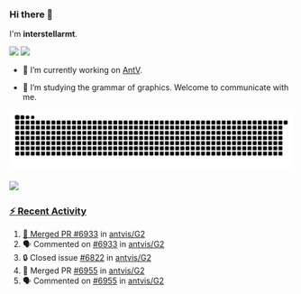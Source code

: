 ### Hi there 👋

I'm **interstellarmt**.

[![](https://img.shields.io/endpoint?url=https://awards.antv.vision/interstellarmt-g2-contributor.json)](https://github.com/antvis/g2)
[![](https://img.shields.io/endpoint?url=https://awards.antv.vision/interstellarmt-gpt-vis-contributor.json)](https://github.com/antvis/gpt-vis)

- 🔭 I’m currently working on [AntV](https://github.com/antvis).

- 📖 I’m studying the grammar of graphics. Welcome to communicate with me.

![](https://raw.githubusercontent.com/interstellarmt/interstellarmt/refs/heads/output/github-contribution-grid-snake.svg)
<div>
  <a href="https://github.com/interstellarmt">
  <img height="180em" src="https://github-readme-stats-eight-theta.vercel.app/api?username=interstellarmt&show_icons=true&include_all_commits=true&count_private=true&theme=tokyonight"/>
</div>
    
### :zap: Recent Activity

<!--START_SECTION:activity-->
1. 🎉 Merged PR [#6933](https://github.com/antvis/G2/pull/6933) in [antvis/G2](https://github.com/antvis/G2)
2. 🗣 Commented on [#6933](https://github.com/antvis/G2/pull/6933#issuecomment-2975030548) in [antvis/G2](https://github.com/antvis/G2)
3. 🔒 Closed issue [#6822](https://github.com/antvis/G2/issues/6822) in [antvis/G2](https://github.com/antvis/G2)
4. 🎉 Merged PR [#6955](https://github.com/antvis/G2/pull/6955) in [antvis/G2](https://github.com/antvis/G2)
5. 🗣 Commented on [#6955](https://github.com/antvis/G2/pull/6955#issuecomment-2975018801) in [antvis/G2](https://github.com/antvis/G2)
<!--END_SECTION:activity-->

